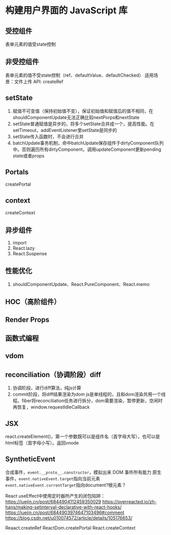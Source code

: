 # 构建用户界面的 JavaScript 库

## 受控组件
表单元素的值受state控制

## 非受控组件
表单元素的值不受state控制（ref、defaultValue、defaultChecked）
适用场景：文件上传
API: createRef

## setState
1. 赋值不可变值（保持初始值不变），保证初始值和赋值后的值不相同，在shouldComponentUpdate无法正确比较nextPorps和nextState
2. setState普通赋值是异步的，将多个setState合并成一个，提高性能。在setTimeout，addEventListener里setState是同步的
3. setState传入函数时，不会进行合并 
4. batchUpdate事务机制，命中batchUpdate保存组件于dirtyComponent队列中。否则遍历所有dirtyComponent，调用updateComponent更新pending state或者props

## Portals
createPortal

## context
createContext

## 异步组件
1. import
2. React.lazy
3. React.Suspense

## 性能优化
1. shouldComponentUpdate、React.PureComponent、React.memo

## HOC（高阶组件）

## Render Props

## 函数式编程

## vdom

## reconciliation（协调阶段）diff
1. 协调阶段，进行diff算法，纯js计算
2. commit阶段，将diff结果渲染为dom
js是单线程的，且和dom渲染共用一个线程。fiber将reconciliation任务进行拆分，dom需要渲染，暂停更新，空闲时再恢复，window.requestIdleCallback

## JSX
react.createElement()，第一个参数既可以是组件名（首字母大写），也可以是html标签（首字母小写）。返回vnode

## SyntheticEvent
合成事件，`event.__proto__.constructor`，模拟出来 DOM 事件所有能力
原生事件，`event.nativeEvent.target`指向当前元素
        `event.nativeEvent.currentTarget`指向document?根元素？

        
React useEffect中使用定时器所产生的闭包陷阱：https://juejin.cn/post/6844904112459350029
https://overreacted.io/zh-hans/making-setinterval-declarative-with-react-hooks/
https://juejin.cn/post/6844903974647103496#comment
https://blog.csdn.net/u010074572/article/details/105176653/


Reaact.createRef
ReactDom.createPortal
React.createContext